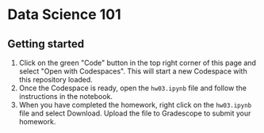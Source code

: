 # Data Science 101

## Getting started
1. Click on the green "Code" button in the top right corner of this page and select "Open with Codespaces". This will start a new Codespace with this repository loaded.
2. Once the Codespace is ready, open the `hw03.ipynb` file and follow the instructions in the notebook.
3. When you have completed the homework, right click on the `hw03.ipynb` file and select Download. Upload the file to Gradescope to submit your homework.
